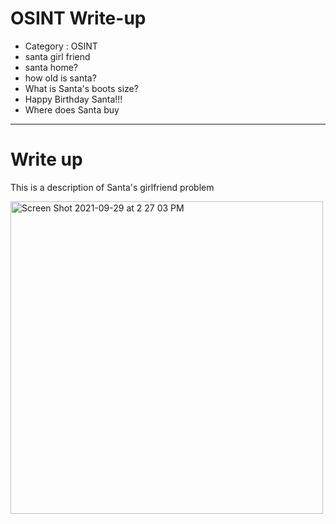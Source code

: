 # OSINT Write-up
- Category : OSINT
- santa girl friend
- santa home?
- how old is santa?
- What is Santa's boots size?
- Happy Birthday Santa!!!
- Where does Santa buy

<hr>

# Write up

This is a description of Santa's girlfriend problem

<img width="500" alt="Screen Shot 2021-09-29 at 2 27 03 PM" src="https://user-images.githubusercontent.com/90122834/146719401-9ebe6304-9a6d-443a-94da-0c260aa8be9a.png">


